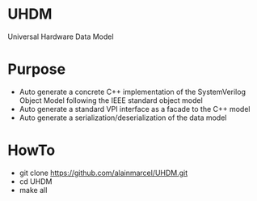 # UHDM
Universal Hardware Data Model

# Purpose

 * Auto generate a concrete C++ implementation of the SystemVerilog Object Model following the IEEE standard object model
 * Auto generate a standard VPI interface as a facade to the C++ model
 * Auto generate a serialization/deserialization of the data model

# HowTo
 * git clone https://github.com/alainmarcel/UHDM.git
 * cd UHDM
 * make all




 
 